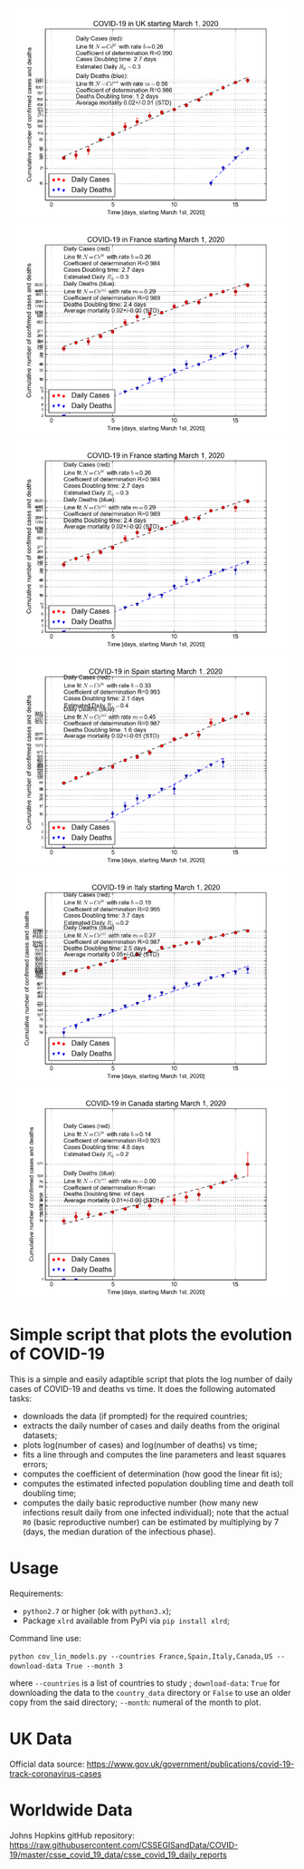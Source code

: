 ![COVID-19 UK Evolution](country_plots/2019-ncov_lin_16-03-2020_UK.png) ![COVID-19 France Evolution](country_plots/2019-ncov_lin_16-3-2020_France.png)
![COVID-19 France Evolution](country_plots/2019-ncov_lin_16-3-2020_France.png)
![COVID-19 Spain Evolution](country_plots/2019-ncov_lin_16-3-2020_Spain.png)
![COVID-19 Italy Evolution](country_plots/2019-ncov_lin_16-3-2020_Italy.png)
![COVID-19 Canada Evolution](country_plots/2019-ncov_lin_16-3-2020_Canada.png)

Simple script that plots the evolution of COVID-19
==================================================

This is a simple and easily adaptible script that plots the
log number of daily cases of COVID-19 and deaths vs time. It does the
following automated tasks:

- downloads the data (if prompted) for the required countries;
- extracts the daily number of cases and daily deaths from the original datasets;
- plots log(number of cases) and log(number of deaths) vs time;
- fits a line through and computes the line parameters and least
  squares errors;
- computes the coefficient of determination (how good the linear fit is);
- computes the estimated infected population doubling time and death toll doubling time;
- computes the daily basic reproductive number (how many new infections
  result daily from one infected individual); note that the actual `R0`
  (basic reproductive number) can be estimated by multiplying by 7 (days, the median
  duration of the infectious phase).

Usage
=====

Requirements:

- `python2.7` or higher (ok with `python3.x`);
- Package `xlrd` available from PyPi via `pip install xlrd`;

Command line use:

`python cov_lin_models.py --countries France,Spain,Italy,Canada,US --download-data True --month 3`

where `--countries` is a list of countries to study ;
`download-data`: `True` for downloading the data to the `country_data`
directory or `False` to use an older copy from the said directory;
`--month`: numeral of the month to plot.

UK Data
=======

Official data source: https://www.gov.uk/government/publications/covid-19-track-coronavirus-cases

Worldwide Data
==============
Johns Hopkins gitHub repository: https://raw.githubusercontent.com/CSSEGISandData/COVID-19/master/csse_covid_19_data/csse_covid_19_daily_reports
